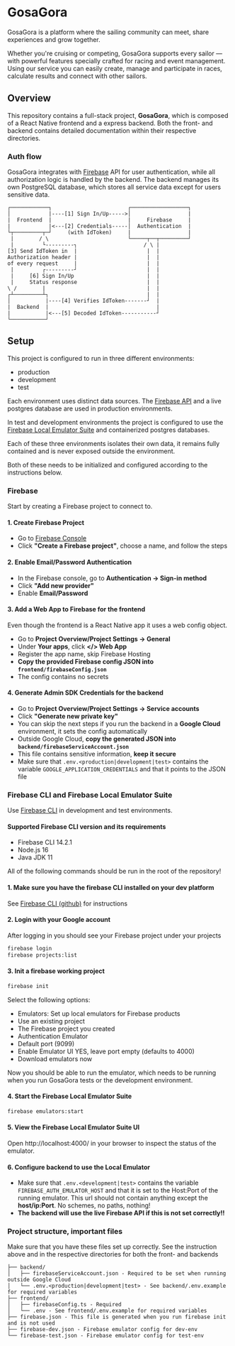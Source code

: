 # GosaGora
GosaGora is a platform where the sailing community can meet, share experiences and grow together.

Whether you're cruising or competing, GosaGora supports every sailor — with powerful features specially crafted for racing and event management. Using our service you can easily create, manage and participate in races, calculate results and connect with other sailors.

## Overview
This repository contains a full-stack project, **GosaGora**, which is composed of a React Native frontend and a express backend. Both the front- and backend contains detailed documentation within their respective directories.

### Auth flow
GosaGora integrates with [Firebase](https://firebase.google.com/) API for user authentication, while all authorization logic is handled by the backend. The backend manages its own PostgreSQL database, which stores all service data except for users sensitive data.

```console
┌────────────┐                        ┌──────────────────┐
│            |----[1] Sign In/Up----->│                  |
|  Frontend  |                        |     Firebase     |
|            |<---[2] Credentials-----│  Authentication  |
└┬─────────┬─┘     (with IdToken)     |                  |
 |        / \                         └─────┬──┬─────────┘
 |         └---------┐                     / \ |
[3] Send IdToken in  |                      |  |
Authorization header |                      |  |
of every request     |                      |  |
 |         ┌---------┘                      |  |
 |     [6] Sign In/Up                       |  |
 |     Status response                      |  |
\ /        |                                |  |
┌┴─────────┴┐                               |  |
│           |----[4] Verifies IdToken-------┘  |
|  Backend  |                                  |
|           |<---[5] Decoded IdToken-----------┘
└───────────┘
```

## Setup
This project is configured to run in three different environments:
- production
- development
- test

Each environment uses distinct data sources. The [Firebase API](https://firebase.google.com/) and a live postgres database are used in production environments.

In test and development environments the project is configured to use the [Firebase Local Emulator Suite](https://firebase.google.com/docs/emulator-suite) and containerized postgres databases.

Each of these three environments isolates their own data, it remains fully contained and is never exposed outside the environment.

Both of these needs to be initialized and configured according to the instructions below.

### Firebase
Start by creating a Firebase project to connect to.

#### 1. Create Firebase Project
- Go to [Firebase Console](https://console.firebase.google.com/)
- Click **"Create a Firebase project"**, choose a name, and follow the steps

#### 2. Enable Email/Password Authentication
- In the Firebase console, go to **Authentication -> Sign-in method**
- Click **"Add new provider"**
- Enable **Email/Password**

#### 3. Add a Web App to Firebase for the frontend
Even though the frontend is a React Native app it uses a web config object.
- Go to **Project Overview/Project Settings -> General**
- Under **Your apps**, click **</> Web App**
- Register the app name, skip Firebase Hosting
- **Copy the provided Firebase config JSON into `frontend/firebaseConfig.json`**
- The config contains no secrets

#### 4. Generate Admin SDK Credentials for the backend
- Go to **Project Overview/Project Settings -> Service accounts**
- Click **"Generate new private key"**
- You can skip the next steps if you run the backend in a **Google Cloud** environment, it sets the config automatically
- Outside Google Cloud, **copy the generated JSON into `backend/firebaseServiceAccount.json`**
- This file contains sensitive information, **keep it secure**
- Make sure that `.env.<production|development|test>` contains the variable `GOOGLE_APPLICATION_CREDENTIALS` and that it points to the JSON file


### Firebase CLI and Firebase Local Emulator Suite
Use [Firebase CLI](https://firebase.google.com/docs/cli) in development and test environments.

#### Supported Firebase CLI version and its requirements
- Firebase CLI 14.2.1
- Node.js 16
- Java JDK 11

All of the following commands should be run in the root of the repository!

#### 1. Make sure you have the firebase CLI installed on your dev platform
See [Firebase CLI (github)](https://github.com/firebase/firebase-tools) for instructions

#### 2. Login with your Google account
After logging in you should see your Firebase project under your projects
```bash
firebase login
firebase projects:list
```

#### 3. Init a firebase working project
```bash
firebase init
```
Select the following options:
- Emulators: Set up local emulators for Firebase products
- Use an existing project
- The Firebase project you created
- Authentication Emulator
- Default port (9099)
- Enable Emulator UI YES, leave port empty (defaults to 4000)
- Download emulators now

Now you should be able to run the emulator, which needs to be running when you run GosaGora tests or the development environment.

#### 4. Start the Firebase Local Emulator Suite
```bash
firebase emulators:start
```
#### 5. View the Firebase Local Emulator Suite UI
Open http://localhost:4000/ in your browser to inspect the status of the emulator.

#### 6. Configure backend to use the Local Emulator
- Make sure that `.env.<development|test>` contains the variable `FIREBASE_AUTH_EMULATOR_HOST` and that it is set to the Host:Port of the running emulator. This url should not contain anything except the **host/ip:Port**. No schemes, no paths, nothing!
- **The backend will use the live Firebase API if this is not set correctly!!**



### Project structure, important files
Make sure that you have these files set up correctly. See the instruction above and in the respective directories for both the front- and backends
```console
├── backend/
│   ├── firebaseServiceAccount.json - Required to be set when running outside Google Cloud
│   └── .env.<production|development|test> - See backend/.env.example for required variables
├── frontend/
│   ├── firebaseConfig.ts - Required
│   └── .env - See frontend/.env.example for required variables
├── firebase.json - This file is generated when you run firebase init and is not used
├── firebase-dev.json - Firebase emulator config for dev-env
└── firebase-test.json - Firebase emulator config for test-env
```
